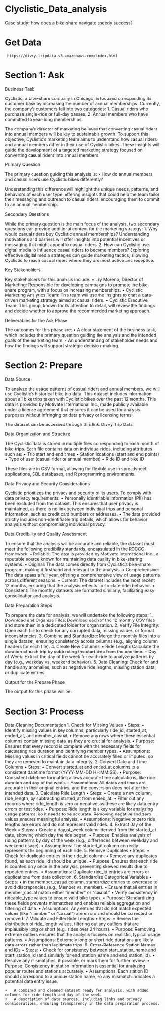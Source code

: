 # Clyclistic_Data_analysis
 Case study: How does a bike-share navigate speedy success?
 
 # Get Data 
     https://divvy-tripdata.s3.amazonaws.com/index.html

 # Section 1: Ask

 Business Task
 
 Cyclistic, a bike-share company in Chicago, is focused on expanding its customer base by increasing the number of annual memberships. Currently, the company’s customers fall into two categories:
 	1.	Casual riders who purchase single-ride or full-day passes.
 	2.	Annual members who have committed to year-long memberships.
 
 The company’s director of marketing believes that converting casual riders into annual members will be key to sustainable growth. To support this objective, Cyclistic’s marketing team aims to understand how casual riders and annual members differ in their use of Cyclistic bikes. These insights will guide the development of a targeted marketing strategy focused on converting casual riders into annual members.
 
 Primary Question
 
 The primary question guiding this analysis is:
 	•	How do annual members and casual riders use Cyclistic bikes differently?
 
 Understanding this difference will highlight the unique needs, patterns, and behaviors of each user type, offering insights that could help the team tailor their messaging and outreach to casual riders, encouraging them to commit to an annual membership.
 
 Secondary Questions
 
 While the primary question is the main focus of the analysis, two secondary questions can provide additional context for the marketing strategy:
 	1.	Why would casual riders buy Cyclistic annual memberships? Understanding motivations and barriers will offer insights into potential incentives or messaging that might appeal to casual riders.
 	2.	How can Cyclistic use digital media to influence casual riders to become members? Exploring effective digital media strategies can guide marketing tactics, allowing Cyclistic to reach casual riders where they are most active and receptive.
 
 Key Stakeholders
 
 Key stakeholders for this analysis include:
 	•	Lily Moreno, Director of Marketing: Responsible for developing campaigns to promote the bike-share program, with a focus on increasing memberships.
 	•	Cyclistic Marketing Analytics Team: This team will use the insights to craft a data-driven marketing strategy aimed at casual riders.
 	•	Cyclistic Executive Team: This group, known for its attention to detail, will review the findings and decide whether to approve the recommended marketing approach.
 
 Deliverables for the Ask Phase
 
 The outcomes for this phase are:
 	•	A clear statement of the business task, which includes the primary question guiding the analysis and the intended goals of the marketing team.
 	•	An understanding of stakeholder needs and how the findings will support strategic decision-making.


  
# Section 2: Prepare

Data Source

To analyze the usage patterns of casual riders and annual members, we will use Cyclistic’s historical bike trip data. This dataset includes information about all bike trips taken with Cyclistic bikes over the past 12 months. This data is provided by Motivate International Inc., made publicly available under a license agreement that ensures it can be used for analysis purposes without infringing on data privacy or licensing terms.

The dataset can be accessed through this link: Divvy Trip Data.

Data Organization and Structure

The Cyclistic data is stored in multiple files corresponding to each month of bike trips. Each file contains data on individual rides, including attributes such as:
	•	Trip start and end times
	•	Station locations (start and end points)
	•	Type of user (casual rider or annual member)
	•	Ride ID and bike ID

These files are in CSV format, allowing for flexible use in spreadsheet applications, SQL databases, and R programming environments.

Data Privacy and Security Considerations

Cyclistic prioritizes the privacy and security of its users. To comply with data privacy requirements:
	•	Personally identifiable information (PII) has been excluded from the dataset. This ensures that user privacy is maintained, as there is no link between individual trips and personal information, such as credit card numbers or addresses.
	•	The data provided strictly includes non-identifiable trip details, which allows for behavior analysis without compromising individual privacy.

Data Credibility and Quality Assessment

To ensure that the analysis will be accurate and reliable, the dataset must meet the following credibility standards, encapsulated in the ROCCC framework:
	•	Reliable: The data is provided by Motivate International Inc., a reputable source known for maintaining data quality in bike-sharing systems.
	•	Original: The data comes directly from Cyclistic’s bike-share program, making it firsthand and relevant to the analysis.
	•	Comprehensive: The data spans a full year, offering a comprehensive view of usage patterns across different seasons.
	•	Current: The dataset includes the most recent 12 months, ensuring that the analysis reflects up-to-date rider behavior.
	•	Consistent: The monthly datasets are formatted similarly, facilitating easy consolidation and analysis.

Data Preparation Steps

To prepare the data for analysis, we will undertake the following steps:
	1.	Download and Organize Files: Download each of the 12 monthly CSV files and store them in a dedicated folder for organization.
	2.	Verify File Integrity: Open each file to check for any corrupted data, missing values, or format inconsistencies.
	3.	Combine and Standardize: Merge the monthly files into a single dataset, ensuring consistency across columns (e.g., aligning column headers for each file).
	4.	Create New Columns:
	•	Ride Length: Calculate the duration of each trip by subtracting the start time from the end time.
	•	Day of Week: Extract the day of the week for each ride to analyze patterns by day (e.g., weekday vs. weekend behavior).
	5.	Data Cleaning: Check for and handle any anomalies, such as negative ride lengths, missing station data, or duplicate entries.

Output for the Prepare Phase

The output for this phase will be:

#  Section 3: Process

Data Cleaning Documentation
	1.	Check for Missing Values
	•	Steps:
	•	Identify missing values in key columns, particularly ride_id, started_at, ended_at, and member_casual.
	•	Remove any rows where these essential columns contain missing data, as they are crucial for analysis.
	•	Purpose: Ensures that every record is complete with the necessary fields for calculating ride duration and identifying member types.
	•	Assumptions: Missing values in critical fields cannot be accurately filled or imputed, so they are removed to maintain data integrity.
	2.	Convert Date and Time Columns
	•	Steps:
	•	Convert started_at and ended_at columns to a consistent datetime format (YYYY-MM-DD HH:MM:SS).
	•	Purpose: Consistent datetime formatting allows accurate time calculations, like ride duration and day of the week.
	•	Assumptions: All dates and times are accurate in their original entries, and the conversion does not alter the intended data.
	3.	Calculate Ride Length
	•	Steps:
	•	Create a new column, ride_length, by subtracting started_at from ended_at.
	•	Filter out any records where ride_length is zero or negative, as these are likely data entry errors or test rides.
	•	Purpose: Ride length is a key variable for analyzing usage patterns, so it needs to be accurate. Removing negative and zero values ensures meaningful analysis.
	•	Assumptions: Negative or zero ride lengths are errors and do not represent valid rides.
	4.	Extract Day of the Week
	•	Steps:
	•	Create a day_of_week column derived from the started_at date, showing which day the ride began.
	•	Purpose: Enables analysis of riding patterns by day of the week (e.g., differences between weekday and weekend usage).
	•	Assumptions: The started_at column correctly represents the beginning of each ride.
	5.	Remove Duplicates
	•	Steps:
	•	Check for duplicate entries in the ride_id column.
	•	Remove any duplicates found, as each ride_id should be unique.
	•	Purpose: Ensures that each ride is counted only once in the analysis, preventing skewed results due to repeated entries.
	•	Assumptions: Duplicate ride_id entries are errors or duplications from data collection.
	6.	Standardize Categorical Variables
	•	Steps:
	•	In the member_casual column, standardize entries to lowercase to avoid discrepancies (e.g., Member vs. member).
	•	Ensure that all entries in member_casual match either “member” or “casual.”
	•	Verify consistency in rideable_type values to ensure valid bike types.
	•	Purpose: Standardizing these fields prevents mismatches and enables reliable aggregation and filtering of data.
	•	Assumptions: Any entries that do not match expected values (like “member” or “casual”) are errors and should be corrected or removed.
	7.	Validate and Filter Ride Lengths
	•	Steps:
	•	Review the distribution of ride_length values, filtering out any outliers that are implausibly long or short (e.g., rides over 24 hours).
	•	Purpose: Removing extreme outliers ensures that the analysis focuses on realistic, typical usage patterns.
	•	Assumptions: Extremely long or short ride durations are likely data errors rather than legitimate trips.
	8.	Cross-Reference Station Names and IDs
	•	Steps:
	•	Check for consistency between start_station_name and start_station_id (and similarly for end_station_name and end_station_id).
	•	Resolve any mismatches, if possible, or mark them for further review.
	•	Purpose: Consistency in station information is essential for analyzing popular routes and stations accurately.
	•	Assumptions: Each station ID should correspond to a unique station name, so any mismatch indicates a potential data entry issue.


	•	A combined and cleaned dataset ready for analysis, with added columns for ride length and day of the week.
	•	A description of data sources, including links and privacy considerations, ensuring transparency in the data preparation process.


